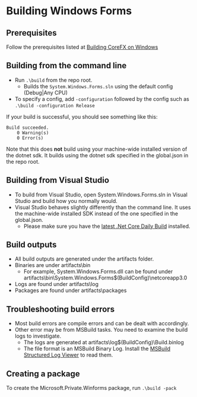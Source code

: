 # Building Windows Forms

## Prerequisites ##
Follow the prerequisites listed at [Building CoreFX on Windows](https://github.com/dotnet/corefx/blob/master/Documentation/building/windows-instructions.md)

## Building from the command line
* Run `.\build` from the repo root.
  * Builds the `System.Windows.Forms.sln` using the default config (Debug|Any CPU)
* To specify a config, add `-configuration` followed by the config such as `.\build -configuration Release`

If your build is successful, you should see something like this:
```console
Build succeeded.
    0 Warning(s)
    0 Error(s)
```

Note that this does **not** build using your machine-wide installed version of the dotnet sdk. It builds using the dotnet sdk specified in the global.json in the repo root.

## Building from Visual Studio
* To build from Visual Studio, open System.Windows.Forms.sln in Visual Studio and build how you normally would.
* Visual Studio behaves slightly differently than the command line. It uses the machine-wide installed SDK instead of the one specified in the global.json.
  * Please make sure you have the [latest .Net Core Daily Build](https://github.com/dotnet/core/blob/master/daily-builds.md) installed.

## Build outputs
* All build outputs are generated under the artifacts folder.
* Binaries are under artifacts\bin
  * For example, System.Windows.Forms.dll can be found under artifacts\bin\System.Windows.Forms\$(BuildConfig)\netcoreapp3.0
* Logs are found under artifacts\log
* Packages are found under artifacts\packages

## Troubleshooting build errors
* Most build errors are compile errors and can be dealt with accordingly.
* Other error may be from MSBuild tasks. You need to examine the build logs to investigate.
  * The logs are generated at artifacts\log\$(BuildConfig)\Build.binlog
  * The file format is an MSBuild Binary Log. Install the [MSBuild Structured Log Viewer](http://msbuildlog.com/) to read them.

## Creating a package
To create the Microsoft.Private.Winforms package, run `.\build -pack`